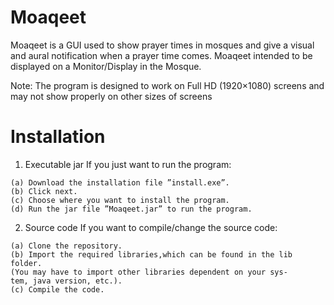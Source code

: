 # Moaqeet

Moaqeet is a GUI used to show prayer times in mosques and give a visual
and aural notification when a prayer time comes. Moaqeet intended to be
displayed on a Monitor/Display in the Mosque.

Note: The program is designed to work on Full HD (1920×1080)
screens and may not show properly on other sizes of screens

# Installation

1. Executable jar
    If you just want to run the program:

```
(a) Download the installation file ”install.exe”.
(b) Click next.
(c) Choose where you want to install the program.
(d) Run the jar file ”Moaqeet.jar” to run the program.
```
2. Source code
    If you want to compile/change the source code:

```
(a) Clone the repository.
(b) Import the required libraries,which can be found in the lib folder.
(You may have to import other libraries dependent on your sys-
tem, java version, etc.).
(c) Compile the code.
```
